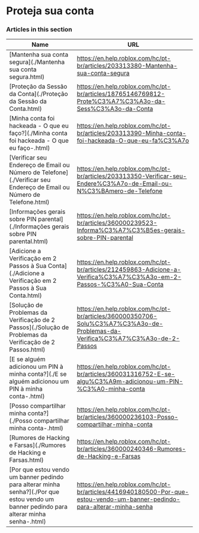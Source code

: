# Proteja sua conta  
### Articles in this section
Name|URL
-|-
[Mantenha sua conta segura](./Mantenha sua conta segura.html) |https://en.help.roblox.com/hc/pt-br/articles/203313380-Mantenha-sua-conta-segura
[Proteção da Sessão da Conta](./Proteção da Sessão da Conta.html) |https://en.help.roblox.com/hc/pt-br/articles/18765146769812-Prote%C3%A7%C3%A3o-da-Sess%C3%A3o-da-Conta
[Minha conta foi hackeada - O que eu faço?](./Minha conta foi hackeada - O que eu faço-.html) |https://en.help.roblox.com/hc/pt-br/articles/203313390-Minha-conta-foi-hackeada-O-que-eu-fa%C3%A7o
[Verificar seu Endereço de Email ou Número de Telefone](./Verificar seu Endereço de Email ou Número de Telefone.html) |https://en.help.roblox.com/hc/pt-br/articles/203313350-Verificar-seu-Endere%C3%A7o-de-Email-ou-N%C3%BAmero-de-Telefone
[Informações gerais sobre PIN parental](./Informações gerais sobre PIN parental.html) |https://en.help.roblox.com/hc/pt-br/articles/360000239523-Informa%C3%A7%C3%B5es-gerais-sobre-PIN-parental
[Adicione a Verificação em 2 Passos à Sua Conta](./Adicione a Verificação em 2 Passos à Sua Conta.html) |https://en.help.roblox.com/hc/pt-br/articles/212459863-Adicione-a-Verifica%C3%A7%C3%A3o-em-2-Passos-%C3%A0-Sua-Conta
[Solução de Problemas da Verificação de 2 Passos](./Solução de Problemas da Verificação de 2 Passos.html) |https://en.help.roblox.com/hc/pt-br/articles/360000350706-Solu%C3%A7%C3%A3o-de-Problemas-da-Verifica%C3%A7%C3%A3o-de-2-Passos
[E se alguém adicionou um PIN à minha conta?](./E se alguém adicionou um PIN à minha conta-.html) |https://en.help.roblox.com/hc/pt-br/articles/360031316752-E-se-algu%C3%A9m-adicionou-um-PIN-%C3%A0-minha-conta
[Posso compartilhar minha conta?](./Posso compartilhar minha conta-.html) |https://en.help.roblox.com/hc/pt-br/articles/360000236103-Posso-compartilhar-minha-conta
[Rumores de Hacking e Farsas](./Rumores de Hacking e Farsas.html) |https://en.help.roblox.com/hc/pt-br/articles/360000240346-Rumores-de-Hacking-e-Farsas
[Por que estou vendo um banner pedindo para alterar minha senha?](./Por que estou vendo um banner pedindo para alterar minha senha-.html) |https://en.help.roblox.com/hc/pt-br/articles/4416940180500-Por-que-estou-vendo-um-banner-pedindo-para-alterar-minha-senha